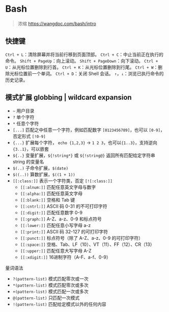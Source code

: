# Bash

> 浓缩 https://wangdoc.com/bash/intro

## 快捷键

`Ctrl + L`：清除屏幕并将当前行移到页面顶部。
`Ctrl + C`：中止当前正在执行的命令。
`Shift + PageUp`：向上滚动。
`Shift + PageDown`：向下滚动。
`Ctrl + U`：从光标位置删除到行首。
`Ctrl + K`：从光标位置删除到行尾。
`Ctrl + W`：删除光标位置前一个单词。
`Ctrl + D`：关闭 Shell 会话。
`↑`，`↓`：浏览已执行命令的历史记录。

## 模式扩展 globbing | wildcard expansion

- `~` 用户目录
- `?` 单个字符
- `*` 任意个字符
- `[...]` 匹配之中任意一个字符，例如匹配数字 `[0123456789]`，也可以 `[0-9]`，否定形式 `[!0-9]`
- `{...}` 扩展每个字符， `echo {1,2,3}` → `1 2 3`，也可以`{1..3}`，支持逆向 `{3..1}`，可以嵌套
- `${..}` 变量扩展，`${!string*}` 或 `${!string@}` 返回所有匹配给定字符串 string 的变量名
- `$(..)` 子命令扩展，`$(date)`
- `$((..))` 算数扩展，`$((1 + 1))`
- `[[:class:]]` 表示一个字符类，否定 `[![:class:]]`
  - `[[:alnum:]]` 匹配任意英文字母与数字
  - `[[:alpha:]]` 匹配任意英文字母
  - `[[:blank:]]` 空格和 Tab 键
  - `[[:cntrl:]]` ASCII 码 0-31 的不可打印字符
  - `[[:digit:]]` 匹配任意数字 0-9
  - `[[:graph:]]` A-Z、a-z、0-9 和标点符号
  - `[[:lower:]]` 匹配任意小写字母 a-z
  - `[[:print:]]` ASCII 码 32-127 的可打印字符
  - `[[:punct:]]` 标点符号（除了 A-Z、a-z、0-9 的可打印字符）
  - `[[:space:]]` 空格、Tab、LF（10）、VT（11）、FF（12）、CR（13）
  - `[[:upper:]]` 匹配任意大写字母 A-Z
  - `[[:xdigit:]]` 16进制字符（A-F、a-f、0-9）

量词语法

- `?(pattern-list)` 模式匹配零次或一次
- `*(pattern-list)` 模式匹配零次或多次
- `+(pattern-list)` 模式匹配一次或多次
- `@(pattern-list)` 只匹配一次模式
- `!(pattern-list)` 匹配给定模式以外的任何内容
